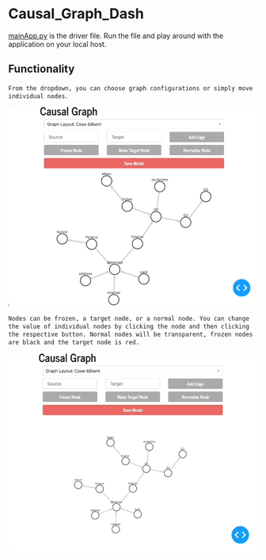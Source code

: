 # Causal_Graph_Dash
[mainApp.py](mainApp.py) is the driver file. Run the file and play around with the application on your local host.

## Functionality
```
From the dropdown, you can choose graph configurations or simply move individual nodes.
```
![](gifs/causalGif_1.gif)

```
Nodes can be frozen, a target node, or a normal node. You can change the value of individual nodes by clicking the node and then clicking the respective button. Normal nodes will be transparent, frozen nodes are black and the target node is red. 
```
![](gifs/causalGif_2.gif)
